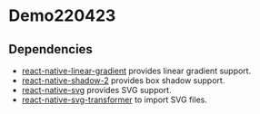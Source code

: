 # Demo220423

## Dependencies

- [react-native-linear-gradient](https://github.com/react-native-linear-gradient/react-native-linear-gradient) provides linear gradient support.
- [react-native-shadow-2](https://github.com/SrBrahma/react-native-shadow-2) provides box shadow support.
- [react-native-svg](https://github.com/react-native-svg/react-native-svg) provides SVG support.
- [react-native-svg-transformer](https://github.com/kristerkari/react-native-svg-transformer) to import SVG files.
